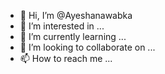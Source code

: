 - 👋 Hi, I’m @Ayeshanawabka
- 👀 I’m interested in ...
- 🌱 I’m currently learning ...
- 💞️ I’m looking to collaborate on ...
- 📫 How to reach me ...

<!---
Ayeshanawabka/Ayeshanawabka is a ✨ special ✨ repository because its `README.md` (this file) appears on your GitHub profile.
You can click the Preview link to take a look at your changes.
--->
